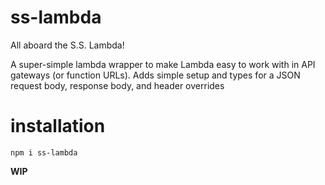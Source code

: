 # ss-lambda

All aboard the S.S. Lambda!

A super-simple lambda wrapper to make Lambda easy to work with in API gateways (or function URLs). Adds simple setup and types for a JSON request body, response body, and header overrides

# installation

`npm i ss-lambda`

**WIP**
